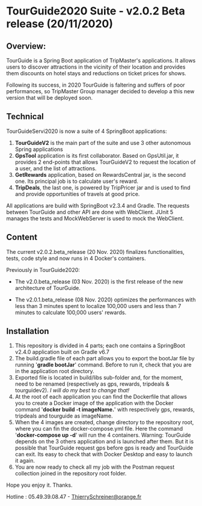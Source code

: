 # TourGuide2020 Suite - v2.0.2 Beta release (20/11/2020)

## Overview:
TourGuide is a Spring Boot application of TripMaster's applications. It allows users to discover attractions in the vicinity of their location and provides them discounts on hotel stays and reductions on ticket prices for shows.

Following its success, in 2020 TourGuide is faltering and suffers of poor performances, so TripMaster Group manager decided to develop a this new version that will be deployed soon.


## Technical

TourGuideServi2020 is now a suite of 4 SpringBoot applications:

1. **TourGuideV2** is the main part of the suite and use 3 other autonomous Spring applications
2. **GpsTool** application is its first collaborator. Based on GpsUtil.jar, it provides 2 end-points that allows TourGuideV2 to request the location of a user, and the list of attractions.
3. **GetRewards** application, based on RewardsCentral jar, is the second one. Its principal job is to calculate user's reward.
4. **TripDeals**, the last one, is powered by TripPricer jar and is used to find and provide opportunities of travels at good price. 

All applications are build with SpringBoot v2.3.4 and Gradle.
The requests between TourGuide and other API are done with WebClient.
JUnit 5 manages the tests and MockWebServer is used to mock the WebClient. 


## Content

The current v2.0.2.beta_release (20 Nov. 2020) finalizes functionalities, tests, code style and now runs in 4 Docker's containers.

Previously in TourGuide2020:  

- The v2.0.beta_release (03 Nov. 2020) is the first release of the new architecture of TourGuide.  

- The v2.0.1.beta_release (08 Nov. 2020) optimizes the performances with less than 3 minutes spent to localize 100,000 users and less than 7 minutes to calculate 100,000 users' rewards.

## Installation

1. This repository is divided in 4 parts; each one contains a SpringBoot v2.4.0 application built on Gradle v6.7
2. The build.gradle file of each part allows you to export the bootJar file by running '**gradle bootJar**' command. Before to run it, check that you are in the application root directory.
3. Exported file is located in build/libs sub-folder and, for the moment, need to be renamed (respectively as gps, rewards, tripdeals & tourguidev2). *I will do my best to change that!*
4. At the root of each application you can find the Dockerfile that allows you to create a Docker image of the application with the Docker command  '**docker build -t imageName.**' with respectively gps, rewards, tripdeals and tourguide as imageName.
5. When the 4 images are created, change directory to the repository root, where you can fin the docker-compose.yml file. 
Here the command '**docker-compose up -d**' will run the 4 containers. 
Warning: TourGuide depends on the 3 others application and is launched after them. But it is possible that TourGuide request gps before gps is ready and TourGuide can exit. Its easy to check that with Docker Desktop and easy to launch it again.
6. You are now ready to check all my job with the Postman request collection joined in the repository root folder.

Hope you enjoy it. Thanks.

Hotline : 05.49.39.08.47 - ThierrySchreiner@orange.fr    
 
